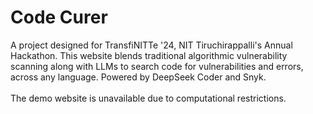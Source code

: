 <h1>Code Curer</h1>
A project designed for TransfiNITTe '24, NIT Tiruchirappalli's Annual Hackathon. This website blends traditional algorithmic vulnerability scanning along with LLMs to search code for vulnerabilities and errors, across any language. Powered by DeepSeek Coder and Snyk.<br><br> The demo website is unavailable due to computational restrictions.
